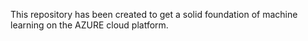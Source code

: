 This repository has been created to get a solid foundation of machine learning on the AZURE cloud platform.
